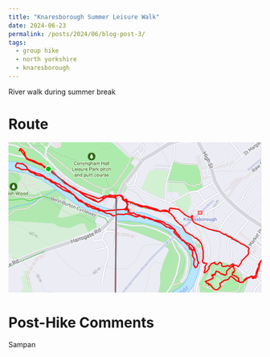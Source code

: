 ```yaml
---
title: "Knaresborough Summer Leisure Walk"
date: 2024-06-23
permalink: /posts/2024/06/blog-post-3/
tags:
  - group hike
  - north yorkshire
  - knaresborough
---
```


River walk during summer break

Route
======
<img src="/images/knaresborough.png">

Post-Hike Comments
======
Sampan